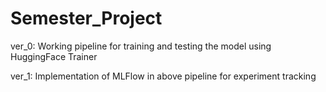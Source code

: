 # Semester_Project

ver_0: Working pipeline for training and testing the model using HuggingFace Trainer

ver_1: Implementation of MLFlow in above pipeline for experiment tracking
